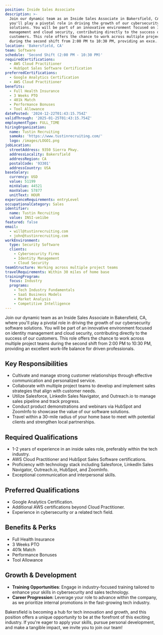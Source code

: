 ```yaml
---
position: Inside Sales Associate
description: >-
  Join our dynamic team as an Inside Sales Associate in Bakersfield, CA, where
  you'll play a pivotal role in driving the growth of our cybersecurity software
  solutions. You will be part of an innovative environment focused on identity
  management and cloud security, contributing directly to the success of our
  customers. This role offers the chance to work across multiple project teams
  during the second shift from 2:00 PM to 10:30 PM, providing an exce...
location: 'Bakersfield, CA'
team: Software
schedule: 'Second Shift (2:00 PM - 10:30 PM)'
requiredCertifications:
  - AWS Cloud Practitioner
  - HubSpot Sales Software Certification
preferredCertifications:
  - Google Analytics Certification
  - AWS Cloud Practitioner
benefits:
  - Full Health Insurance
  - 3 Weeks PTO
  - 401k Match
  - Performance Bonuses
  - Tool Allowance
datePosted: '2024-12-22T01:43:15.754Z'
validThrough: '2025-01-25T01:43:15.754Z'
employmentType: FULL_TIME
hiringOrganization:
  name: Tustin Recruiting
  sameAs: 'https://www.tustinrecruiting.com/'
  logo: /images/LOGO1.png
jobLocation:
  streetAddress: 9350 Sierra Pkwy.
  addressLocality: Bakersfield
  addressRegion: CA
  postalCode: '93301'
  addressCountry: USA
baseSalary:
  currency: USD
  value: 51199
  minValue: 44521
  maxValue: 57877
  unitText: HOUR
experienceRequirements: entryLevel
occupationalCategory: Sales
identifier:
  name: Tustin Recruiting
  value: INSI-ue1ibe
featured: false
email:
  - will@tustinrecruiting.com
  - john@tustinrecruiting.com
workEnvironment:
  type: Security Software
  clients:
    - Cybersecurity Firms
    - Identity Management
    - Cloud Security
teamStructure: Working across multiple project teams
travelRequirements: Within 30 miles of home base
trainingProgram:
  focus: Industry
  programs:
    - Tech Industry Fundamentals
    - SaaS Business Models
    - Market Analysis
    - Competitive Intelligence
---
```



Join our dynamic team as an Inside Sales Associate in Bakersfield, CA, where you'll play a pivotal role in driving the growth of our cybersecurity software solutions. You will be part of an innovative environment focused on identity management and cloud security, contributing directly to the success of our customers. This role offers the chance to work across multiple project teams during the second shift from 2:00 PM to 10:30 PM, providing an excellent work-life balance for driven professionals.

## Key Responsibilities

- Cultivate and manage strong customer relationships through effective communication and personalized service.
- Collaborate with multiple project teams to develop and implement sales strategies that align with customer needs.
- Utilize Salesforce, LinkedIn Sales Navigator, and Outreach.io to manage sales pipeline and track progress.
- Conduct product demonstrations and webinars via HubSpot and ZoomInfo to showcase the value of our software solutions.
- Travel within a 30-mile radius of your home base to meet with potential clients and strengthen local partnerships.

## Required Qualifications

- 1-2 years of experience in an inside sales role, preferably within the tech industry.
- AWS Cloud Practitioner and HubSpot Sales Software certifications.
- Proficiency with technology stack including Salesforce, LinkedIn Sales Navigator, Outreach.io, HubSpot, and ZoomInfo.
- Exceptional communication and interpersonal skills.

## Preferred Qualifications

- Google Analytics Certification.
- Additional AWS certifications beyond Cloud Practitioner.
- Experience in cybersecurity or a related tech field.

## Benefits & Perks

- Full Health Insurance
- 3 Weeks PTO
- 401k Match
- Performance Bonuses
- Tool Allowance

## Growth & Development

- **Training Opportunities**: Engage in industry-focused training tailored to enhance your skills in cybersecurity and sales technology.
- **Career Progression**: Leverage your role to advance within the company, as we prioritize internal promotions in the fast-growing tech industry.

Bakersfield is becoming a hub for tech innovation and growth, and this position offers a unique opportunity to be at the forefront of this exciting industry. If you're eager to apply your skills, pursue personal development, and make a tangible impact, we invite you to join our team!
